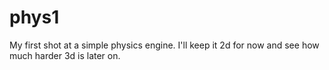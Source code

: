 # phys1

My first shot at a simple physics engine. I'll keep it 2d for now and see how much harder 3d is later on.

